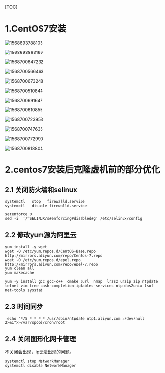 [TOC]



# 1.CentOS7安装





![1568693788103](assets/1568693788103.png)





![1568693863199](assets/1568693863199.png)



![1568700647232](assets/1568700647232.png)

![1568700566463](assets/1568700566463.png)



![1568700673248](assets/1568700673248.png)

![1568700510844](assets/1568700510844.png)





![1568700691647](assets/1568700691647.png)



![1568700610855](assets/1568700610855.png)





![1568700723953](assets/1568700723953.png)



![1568700747635](assets/1568700747635.png)





![1568700772990](assets/1568700772990.png)



![1568700818804](assets/1568700818804.png)



# 2.centos7安装后克隆虚机前的部分优化



## 2.1 关闭防火墙和selinux

```shell
systemctl   stop   firewalld.service
systemctl   disable firewalld.service

setenforce 0
sed -i  '/^SELINUX/s#enforcing#disabled#g' /etc/selinux/config
```



## 2.2 修改yum源为阿里云

```shell
yum install -y wget 
wget -O /etc/yum.repos.d/CentOS-Base.repo http://mirrors.aliyun.com/repo/Centos-7.repo
wget -O /etc/yum.repos.d/epel.repo http://mirrors.aliyun.com/repo/epel-7.repo
yum clean all
yum makecache

yum -y install gcc gcc-c++  cmake curl  nmap  lrzsz unzip zip ntpdate telnet vim tree bash-completion iptables-services ntp dos2unix lsof net-tools sysstat
```



## 2.3 时间同步

```
 echo "*/5 * * * * /usr/sbin/ntpdate ntp1.aliyun.com >/dev/null 2>&1">>/var/spool/cron/root
```



## 2.4 关闭图形化网卡管理

不关闭会出现，ip无法出现的问题。

```shell
systemctl stop NetworkManager
systemctl disable NetworkManager
```



